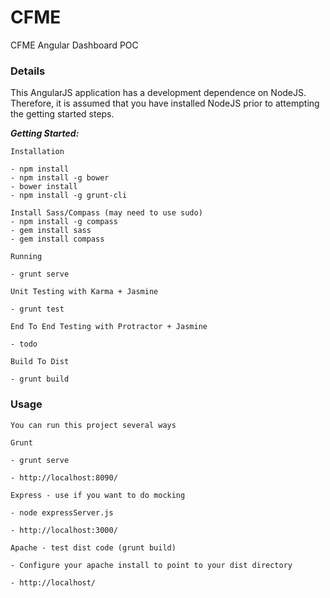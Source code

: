 # CFME

CFME Angular Dashboard POC

### Details

This AngularJS application has a development dependence on NodeJS. Therefore, it is assumed that you have installed NodeJS prior to attempting the getting started steps.

_**Getting Started:**_ 

	Installation

	- npm install	
	- npm install -g bower	
	- bower install	
	- npm install -g grunt-cli
	
	Install Sass/Compass (may need to use sudo)
	- npm install -g compass
	- gem install sass
	- gem install compass

	Running

	- grunt serve		

	Unit Testing with Karma + Jasmine

	- grunt test		

	End To End Testing with Protractor + Jasmine

	- todo

	Build To Dist

	- grunt build

### Usage

	You can run this project several ways

	Grunt

	- grunt serve

	- http://localhost:8090/	

	Express - use if you want to do mocking

	- node expressServer.js

	- http://localhost:3000/	

	Apache - test dist code (grunt build)

	- Configure your apache install to point to your dist directory

	- http://localhost/

